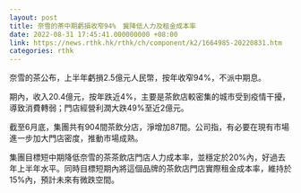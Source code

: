 ```yaml
---
layout: post
title: 奈雪的茶中期虧損收窄94%　冀降低人力及租金成本率
date: 2022-08-31 17:45:41.000000000 +08:00
link: https://news.rthk.hk/rthk/ch/component/k2/1664985-20220831.htm
categories: rthk
---
```


奈雪的茶公布，上半年虧損2.5億元人民幣，按年收窄94%，不派中期息。

期內，收入20.4億元，按年跌近4%，主要是茶飲店較密集的城市受到疫情干擾，導致消費轉弱；門店經營利潤大跌49%至近2億元。

截至6月底，集團共有904間茶飲分店，淨增加87間。公司指，有必要在現有市場進一步加大門店密度，推動市場成熟。

集團目標短中期降低奈雪的茶茶飲店門店人力成本率，並穩定於20%內，好過去年上半年水平。同時目標短期內將這個品牌的茶飲店門店實際租金成本率，維持於15%內，預計未來有微跌空間。

